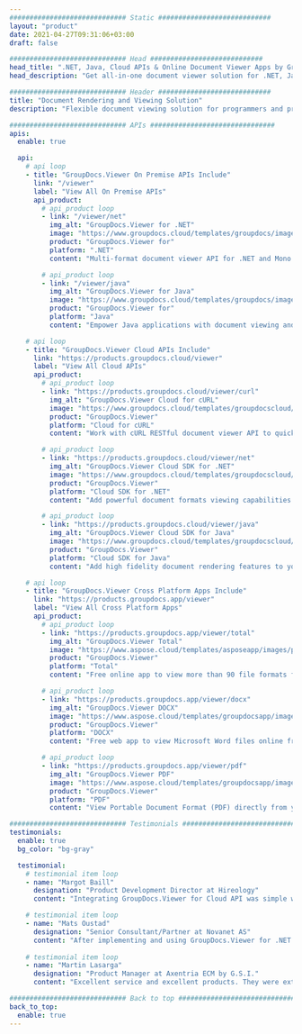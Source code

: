 ```yaml
---
############################# Static ############################
layout: "product"
date: 2021-04-27T09:31:06+03:00
draft: false

############################# Head ############################
head_title: ".NET, Java, Cloud APIs & Online Document Viewer Apps by GroupDocs"
head_description: "Get all-in-one document viewer solution for .NET, Java and cloud applications. View common document formats online using simple drag and drop feature."

############################# Header ############################
title: "Document Rendering and Viewing Solution"
description: "‎Flexible document viewing solution for programmers and professionals to render and display widely used file formats anywhere.‎"

############################# APIs ###############################
apis:
  enable: true

  api:
    # api loop
    - title: "GroupDocs.Viewer On Premise APIs Include"
      link: "/viewer"
      label: "View All On Premise APIs"
      api_product:
        # api_product loop
        - link: "/viewer/net"
          img_alt: "GroupDocs.Viewer for .NET"
          image: "https://www.groupdocs.cloud/templates/groupdocs/images/product-logos/groupdocs-viewer-net.png"
          product: "GroupDocs.Viewer for"
          platform: ".NET"
          content: "Multi-format document viewer API for .NET and Mono frameworks to render 170+ popular file formats from within your applications."

        # api_product loop
        - link: "/viewer/java"
          img_alt: "GroupDocs.Viewer for Java"
          image: "https://www.groupdocs.cloud/templates/groupdocs/images/product-logos/groupdocs-viewer-java.png"
          product: "GroupDocs.Viewer for"
          platform: "Java"
          content: "Empower Java applications with document viewing and rendering capabilities to display a wide range of documents, images & diagrams."

    # api loop
    - title: "GroupDocs.Viewer Cloud APIs Include"
      link: "https://products.groupdocs.cloud/viewer"
      label: "View All Cloud APIs"
      api_product:
        # api_product loop
        - link: "https://products.groupdocs.cloud/viewer/curl"
          img_alt: "GroupDocs.Viewer Cloud for cURL"
          image: "https://www.groupdocs.cloud/templates/groupdocscloud/images/sdk/272x272/groupdocs_viewer-for-curl.png"
          product: "GroupDocs.Viewer"
          platform: "Cloud for cURL"
          content: "Work with cURL RESTful document viewer API to quickly render and display Microsoft Office, PDF and other common file formats in your applications."

        # api_product loop
        - link: "https://products.groupdocs.cloud/viewer/net"
          img_alt: "GroupDocs.Viewer Cloud SDK for .NET"
          image: "https://www.groupdocs.cloud/templates/groupdocscloud/images/sdk/272x272/groupdocs_viewer-for-net.png"
          product: "GroupDocs.Viewer"
          platform: "Cloud SDK for .NET"
          content: "Add powerful document formats viewing capabilities in .NET applications using Cloud SDK for .NET. View documents in HTML, PDF or as image."

        # api_product loop
        - link: "https://products.groupdocs.cloud/viewer/java"
          img_alt: "GroupDocs.Viewer Cloud SDK for Java"
          image: "https://www.groupdocs.cloud/templates/groupdocscloud/images/sdk/272x272/groupdocs_viewer-for-java.png"
          product: "GroupDocs.Viewer"
          platform: "Cloud SDK for Java"
          content: "Add high fidelity document rendering features to your java applications with specially designed document viewer SDK for Java."

    # api loop
    - title: "GroupDocs.Viewer Cross Platform Apps Include"
      link: "https://products.groupdocs.app/viewer"
      label: "View All Cross Platform Apps"
      api_product:
        # api_product loop
        - link: "https://products.groupdocs.app/viewer/total"
          img_alt: "GroupDocs.Viewer Total"
          image: "https://www.aspose.cloud/templates/asposeapp/images/products/logo/aspose_viewer-app.png"
          product: "GroupDocs.Viewer"
          platform: "Total"
          content: "Free online app to view more than 90 file formats from any browser of your choice."

        # api_product loop
        - link: "https://products.groupdocs.app/viewer/docx"
          img_alt: "GroupDocs.Viewer DOCX"
          image: "https://www.aspose.cloud/templates/groupdocsapp/images/products/logo/groupdocs_words-app.png"
          product: "GroupDocs.Viewer"
          platform: "DOCX"
          content: "Free web app to view Microsoft Word files online from any device."

        # api_product loop
        - link: "https://products.groupdocs.app/viewer/pdf"
          img_alt: "GroupDocs.Viewer PDF"
          image: "https://www.aspose.cloud/templates/groupdocsapp/images/products/logo/groupdocs_pdf-app.png"
          product: "GroupDocs.Viewer"
          platform: "PDF"
          content: "View Portable Document Format (PDF) directly from your web browser."

############################# Testimonials ###############################
testimonials:
  enable: true
  bg_color: "bg-gray"

  testimonial:
    # testimonial item loop
    - name: "Margot Baill"
      designation: "Product Development Director at Hireology"
      content: "Integrating GroupDocs.Viewer for Cloud API was simple with their fantastic Ruby SDK. There aren't that many companies out there who are willing to work with us on what we want. It's a great partnership."

    # testimonial item loop
    - name: "Mats Oustad"
      designation: "Senior Consultant/Partner at Novanet AS"
      content: "After implementing and using GroupDocs.Viewer for .NET in the project it looks to be working very well. I have tested with a lot of documents and so far so good. Everything I've thrown at it renders nicely and looks just as good as it would in a PDF viewer or MS Word."
              
    # testimonial item loop
    - name: "Martin Lasarga"
      designation: "Product Manager at Axentria ECM by G.S.I."
      content: "Excellent service and excellent products. They were extremely helpful and responsive during the GroupDocs.Viewer for .NET implementation process, can't recommend them highly enough."

############################# Back to top ###############################
back_to_top:
  enable: true
---
```

